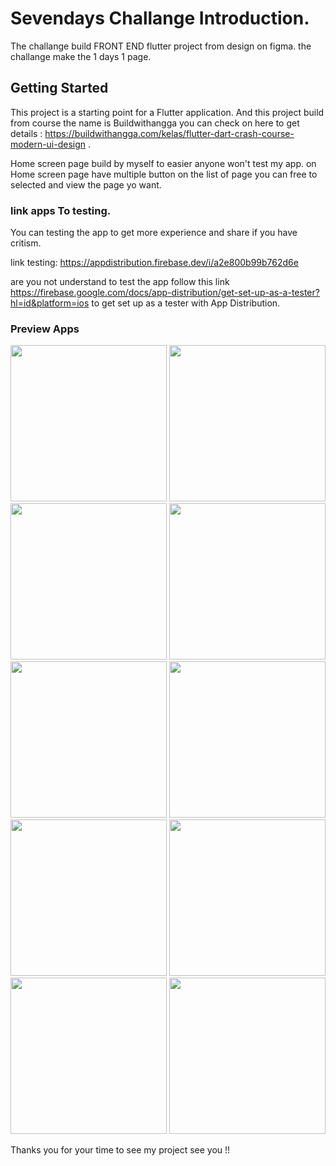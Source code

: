 # Sevendays Challange Introduction.

The challange build FRONT END flutter project from design on figma. the challange make the 1 days 1 page. 

## Getting Started

This project is a starting point for a Flutter application. And this project build from course the name is Buildwithangga you can check on here to get details : https://buildwithangga.com/kelas/flutter-dart-crash-course-modern-ui-design .

Home screen page build by myself to easier anyone won't test my app. on Home screen page have multiple button on the list of page you can free to selected and view the page yo want.

### link apps To testing.
You can testing the app to get more experience and share if you have critism.

link testing: https://appdistribution.firebase.dev/i/a2e800b99b762d6e

are you not understand to test the app follow this link https://firebase.google.com/docs/app-distribution/get-set-up-as-a-tester?hl=id&platform=ios to get set up as a tester with App Distribution.

### Preview Apps

<p float="left">
  <img src="https://github.com/fadillahzx404/sevendays/assets/76970535/9737c5e2-c826-4e7a-afa5-b0fd983985a8" width=250 />
  <img src="https://github.com/fadillahzx404/sevendays/assets/76970535/a4d78d77-0fde-4e07-b25a-ed3a549b580d" width=250 />
  <img src="https://github.com/fadillahzx404/sevendays/assets/76970535/898f0913-1406-4ef1-b9a4-aacd2cf95270" width=250 />
  <img src="https://github.com/fadillahzx404/sevendays/assets/76970535/cca25541-6376-4ae9-8b47-a6d3706856de" width=250 />
  <img src="https://github.com/fadillahzx404/sevendays/assets/76970535/32d4c4ec-71b8-4837-b8b3-b5fdca090eea" width=250 />
  <img src="https://github.com/fadillahzx404/sevendays/assets/76970535/7dda81f2-1163-4717-b790-c931360fb004" width=250 />
  <img src="https://github.com/fadillahzx404/sevendays/assets/76970535/85649256-ac09-4b04-b2f8-9608ce42b4b3" width=250 />
  <img src="https://github.com/fadillahzx404/sevendays/assets/76970535/c90ef0a3-a63c-48bc-b643-8c2d6c0bec46" width=250 />
  <img src="https://github.com/fadillahzx404/sevendays/assets/76970535/7dda81f2-1163-4717-b790-c931360fb004" width=250 />
  <img src="https://github.com/fadillahzx404/sevendays/assets/76970535/7dda81f2-1163-4717-b790-c931360fb004" width=250 />
</p>




Thanks you for your time to see my project see you !!
